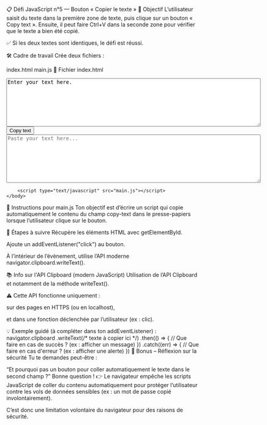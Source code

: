 📋 Défi JavaScript n°5 — Bouton « Copier le texte »
🎯 Objectif
L’utilisateur saisit du texte dans la première zone de texte, puis clique sur un bouton « Copy text ». Ensuite, il peut faire Ctrl+V dans la seconde zone pour vérifier que le texte a bien été copié.

✅ Si les deux textes sont identiques, le défi est réussi.

🛠️ Cadre de travail
Crée deux fichiers :

index.html
main.js
📄 Fichier index.html
<!DOCTYPE html>
<html lang="en" dir="ltr">
	<head>
		<meta charset="utf-8" />
		<meta name="viewport" content="width=device-width, initial-scale=1.0" />
		<title>Copy to clipboard</title>
	</head>
	<body>
		<div id="container">
			<textarea id="copy-text" rows="8" cols="80">
Enter your text here.</textarea
			><br />
			<button id="button-copy">Copy text</button><br />
			<textarea
				id="paste-text"
				rows="8"
				cols="80"
				placeholder="Paste your text here..."
			></textarea>
		</div>

		<script type="text/javascript" src="main.js"></script>
	</body>
</html>
📄 Instructions pour main.js
Ton objectif est d’écrire un script qui copie automatiquement le contenu du champ copy-text dans le presse-papiers lorsque l’utilisateur clique sur le bouton.

🧩 Étapes à suivre
Récupère les éléments HTML avec getElementById.

Ajoute un addEventListener("click") au bouton.

À l’intérieur de l’évènement, utilise l’API moderne navigator.clipboard.writeText().

📚 Info sur l'API Clipboard (modern JavaScript)
Utilisation de l’API Clipboard et notamment de la méthode writeText().

⚠️ Cette API fonctionne uniquement :

sur des pages en HTTPS (ou en localhost),

et dans une fonction déclenchée par l’utilisateur (ex : clic).

💡 Exemple guidé (à compléter dans ton addEventListener) :
navigator.clipboard
	.writeText(/* texte à copier ici */)
	.then(() => {
		// Que faire en cas de succès ? (ex : afficher un message)
	})
	.catch((err) => {
		// Que faire en cas d'erreur ? (ex : afficher une alerte)
	})
🧠 Bonus – Réflexion sur la sécurité
Tu te demandes peut-être :

“Et pourquoi pas un bouton pour coller automatiquement le texte dans le second champ ?”
Bonne question ! 👉 Le navigateur empêche les scripts JavaScript de coller du contenu automatiquement pour protéger l’utilisateur contre les vols de données sensibles (ex : un mot de passe copié involontairement).

C’est donc une limitation volontaire du navigateur pour des raisons de sécurité.